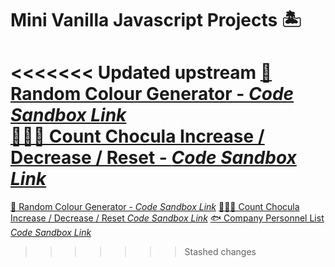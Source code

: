 # Mini Vanilla Javascript Projects 🏝

<<<<<<< Updated upstream
[🎨 Random Colour Generator - *Code Sandbox Link*](https://codesandbox.io/s/vanilla-js-random-colour-generator-djkjx4)  
[🧛🏿‍♂️ Count Chocula Increase / Decrease / Reset - *Code Sandbox Link*](https://codesandbox.io/s/increase-decrease-and-reset-number-ui-vg4uvd)
=======
[🎨 Random Colour Generator - *Code Sandbox Link*](https://codesandbox.io/s/vanilla-js-random-colour-generator-djkjx4)
[🧛🏿‍♂️ Count Chocula Increase / Decrease / Reset *Code Sandbox Link*](https://codesandbox.io/s/increase-decrease-and-reset-number-ui-vg4uvd)
[🐟 Company Personnel List *Code Sandbox Link*](https://codesandbox.io/s/company-personnel-list-jzrvsy)
>>>>>>> Stashed changes
